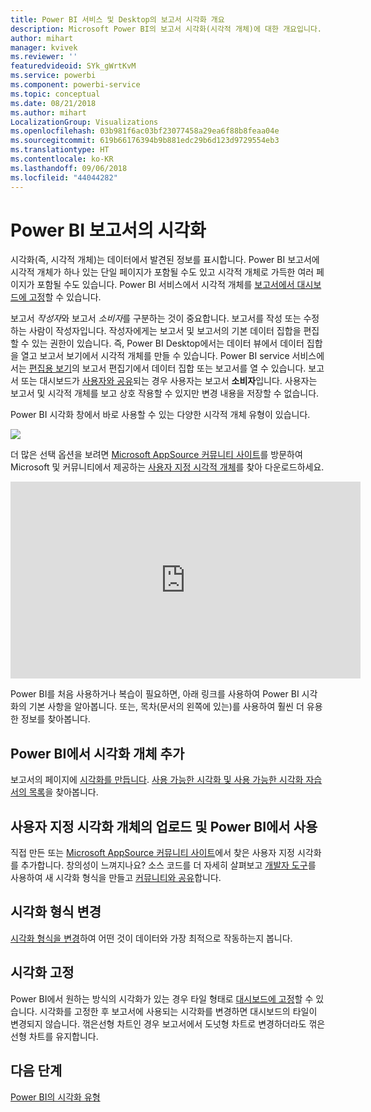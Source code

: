 ```yaml
---
title: Power BI 서비스 및 Desktop의 보고서 시각화 개요
description: Microsoft Power BI의 보고서 시각화(시각적 개체)에 대한 개요입니다.
author: mihart
manager: kvivek
ms.reviewer: ''
featuredvideoid: SYk_gWrtKvM
ms.service: powerbi
ms.component: powerbi-service
ms.topic: conceptual
ms.date: 08/21/2018
ms.author: mihart
LocalizationGroup: Visualizations
ms.openlocfilehash: 03b981f6ac03bf23077458a29ea6f88b8feaa04e
ms.sourcegitcommit: 619b66176394b9b881edc29b6d123d9729554eb3
ms.translationtype: HT
ms.contentlocale: ko-KR
ms.lasthandoff: 09/06/2018
ms.locfileid: "44044282"
---
```

# <a name="visualizations-in-power-bi-reports"></a>Power BI 보고서의 시각화
시각화(즉, 시각적 개체)는 데이터에서 발견된 정보를 표시합니다. Power BI 보고서에 시각적 개체가 하나 있는 단일 페이지가 포함될 수도 있고 시각적 개체로 가득한 여러 페이지가 포함될 수도 있습니다. Power BI 서비스에서 시각적 개체를 [보고서에서 대시보드에 고정](service-dashboard-pin-tile-from-report.md)할 수 있습니다. 

보고서 *작성자*와 보고서 *소비자*를 구분하는 것이 중요합니다. 보고서를 작성 또는 수정하는 사람이 작성자입니다.  작성자에게는 보고서 및 보고서의 기본 데이터 집합을 편집할 수 있는 권한이 있습니다. 즉, Power BI Desktop에서는 데이터 뷰에서 데이터 집합을 열고 보고서 보기에서 시각적 개체를 만들 수 있습니다. Power BI service 서비스에서는 [편집용 보기](service-reading-view-and-editing-view.md)의 보고서 편집기에서 데이터 집합 또는 보고서를 열 수 있습니다. 보고서 또는 대시보드가 [사용자와 공유](service-shared-with-me.md)되는 경우 사용자는 보고서 **소비자**입니다. 사용자는 보고서 및 시각적 개체를 보고 상호 작용할 수 있지만 변경 내용을 저장할 수 없습니다.

Power BI 시각화 창에서 바로 사용할 수 있는 다양한 시각적 개체 유형이 있습니다. 

![](media/power-bi-report-visualizations/power-bi-templates.png)

더 많은 선택 옵션을 보려면 [Microsoft AppSource 커뮤니티 사이트](https://appsource.microsoft.com)를 방문하여 Microsoft 및 커뮤니티에서 제공하는 [사용자 지정 시각적 개체](https://appsource.microsoft.com/marketplace/apps?product=power-bi-visuals&page=1)를 찾아 다운로드하세요.    

<iframe width="560" height="315" src="https://www.youtube.com/embed/SYk_gWrtKvM?list=PL1N57mwBHtN0JFoKSR0n-tBkUJHeMP2cP" frameborder="0" allowfullscreen></iframe>


  Power BI를 처음 사용하거나 복습이 필요하면, 아래 링크를 사용하여 Power BI 시각화의 기본 사항을 알아봅니다.  또는, 목차(문서의 왼쪽에 있는)를 사용하여 훨씬 더 유용한 정보를 찾아봅니다.

## <a name="add-a-visualization-in-power-bi"></a>Power BI에서 시각화 개체 추가
보고서의 페이지에 [시각화를 만듭니다](power-bi-report-add-visualizations-i.md). [사용 가능한 시각화 및 사용 가능한 시각화 자습서의 목록](power-bi-visualization-types-for-reports-and-q-and-a.md)을 찾아봅니다. 

## <a name="upload-a-custom-visualization-and-use-it-in-power-bi"></a>사용자 지정 시각화 개체의 업로드 및 Power BI에서 사용
직접 만든 또는 [Microsoft AppSource 커뮤니티 사이트](https://appsource.microsoft.com/marketplace/apps?product=power-bi-visuals)에서 찾은 사용자 지정 시각화를 추가합니다. 창의성이 느껴지나요? 소스 코드를 더 자세히 살펴보고 [개발자 도구](service-custom-visuals-getting-started-with-developer-tools.md)를 사용하여 새 시각화 형식을 만들고 [커뮤니티와 공유](developer/office-store.md)합니다.

## <a name="change-the-visualization-type"></a>시각화 형식 변경
[시각화 형식을 변경](power-bi-report-change-visualization-type.md)하여 어떤 것이 데이터와 가장 최적으로 작동하는지 봅니다.

## <a name="pin-the-visualization"></a>시각화 고정
Power BI에서 원하는 방식의 시각화가 있는 경우 타일 형태로 [대시보드에 고정](service-dashboard-pin-tile-from-report.md)할 수 있습니다. 시각화를 고정한 후 보고서에 사용되는 시각화를 변경하면 대시보드의 타일이 변경되지 않습니다. 꺾은선형 차트인 경우 보고서에서 도넛형 차트로 변경하더라도 꺾은선형 차트를 유지합니다.

## <a name="next-steps"></a>다음 단계
[Power BI의 시각화 유형](power-bi-visualization-types-for-reports-and-q-and-a.md)